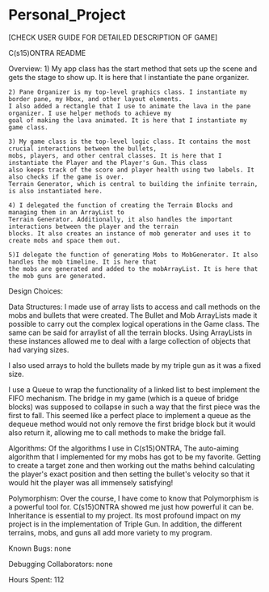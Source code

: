 # Personal_Project

[CHECK USER GUIDE FOR DETAILED DESCRIPTION OF GAME]

C(s15)ONTRA README

Overview:
    1) My app class has the start method that sets up the scene and gets the stage to show up. It is here that I
    instantiate the pane organizer.
    
    2) Pane Organizer is my top-level graphics class. I instantiate my border pane, my Hbox, and other layout elements.
    I also added a rectangle that I use to animate the lava in the pane organizer. I use helper methods to achieve my
    goal of making the lava animated. It is here that I instantiate my game class.
    
    3) My game class is the top-level logic class. It contains the most crucial interactions between the bullets,
    mobs, players, and other central classes. It is here that I instantiate the Player and the Player's Gun. This class
    also keeps track of the score and player health using two labels. It also checks if the game is over.
    Terrain Generator, which is central to building the infinite terrain, is also instantiated here.
    
    4) I delegated the function of creating the Terrain Blocks and managing them in an ArrayList to
    Terrain Generator. Additionally, it also handles the important interactions between the player and the terrain
    blocks. It also creates an instance of mob generator and uses it to create mobs and space them out.
    
    5)I delegate the function of generating Mobs to MobGenerator. It also handles the mob timeline. It is here that
    the mobs are generated and added to the mobArrayList. It is here that the mob guns are generated.



Design Choices:

Data Structures:
I made use of array lists to access and call methods on the mobs and bullets that were created. The Bullet
and Mob ArrayLists made it possible to carry out the complex logical operations in the Game class. The same can be
said for arraylist of all the terrain blocks. Using ArrayLists in these instances allowed me to deal with a
large collection of objects that had varying sizes.

I also used arrays to hold the bullets made by my triple gun as it was a fixed size.

I use a Queue to wrap the functionality of a linked list to best implement the FIFO mechanism. The bridge in my game
(which is a queue of bridge blocks) was supposed to collapse in such a way that the first piece was the first to fall.
This seemed like a perfect place to implement a queue as the dequeue method would not only remove the first
bridge block but it would also return it, allowing me to call methods to make the bridge fall.

Algorithms:
Of the algorithms I use in C(s15)ONTRA, The auto-aiming algorithm that I implemented for my mobs has got to be my favorite.
 Getting to create a target zone and then working out the maths behind calculating the player's exact position and
 then setting the bullet's velocity so that it would hit the player was all immensely satisfying!

Polymorphism:
Over the course, I have come to know that Polymorphism is a powerful tool for. C(s15)ONTRA showed me just how powerful it
can be. Inheritance is essential to my project. Its most profound impact on my project is in the implementation of
Triple Gun. In addition, the different terrains, mobs, and guns all add more variety to my program.



Known Bugs: none

Debugging Collaborators: none

Hours Spent: 112
